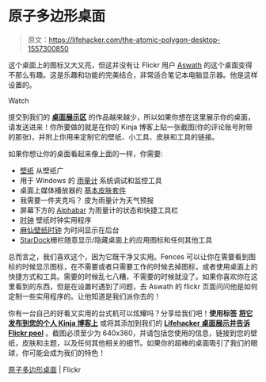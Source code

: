 # 原子多边形桌面

> 原文：<https://lifehacker.com/the-atomic-polygon-desktop-1557300850>

这个桌面上的图标又大又亮，但这并没有让 Flickr 用户 [Aswath](http://www.flickr.com/photos/101083521@N04/) 的这个桌面变得不那么有趣。这是乐趣和功能的完美结合，非常适合笔记本电脑显示器。他是这样设置的。

Watch

提交到我们的 [**桌面展示区**](http://kinja.com/tag/desktop-showcase) 的作品越来越少，所以如果你想在这里展示你的桌面，请发送进来！你所要做的就是在你的 Kinja 博客上贴一张截图(你的评论账号附带的那张)，并附上你用来定制它的壁纸、小工具、皮肤和工具的链接。

如果你想让你的桌面看起来像上面的一样，你需要:

*   [壁纸](http://wallpaperswide.com/sci_fi-wallpapers.html) 从壁纸广
*   用于 Windows 的 [雨量计](http://rainmeter.net/) 系统调试和监控工具
*   桌面上媒体播放器的 [基本皮肤套件](http://amc242.deviantart.com/gallery/)
*   我需要一件夹克吗？ 皮为雨量计为天气预报
*   屏幕下方的 [Alphabar](http://redblackproduction.deviantart.com/art/Alphabar-1-0-135650634?offset=100) 为雨量计的状态和快捷工具栏
*   [时钟](http://dexpot.de/dexclock.php) 壁纸时钟实用程序
*   [麻仙壁纸时钟](http://www.vladstudio.com/el/wallpaperclock/?flax_fairy) 为时间显示在后台
*   [StarDock](http://www.stardock.com/products/fences/)栅栏随意显示/隐藏桌面上的应用图标和任何其他工具

总而言之，我们喜欢这个，因为它既干净又实用。Fences 可以让你在需要看到图标的时候显示图标，在不需要或者只需要工作的时候去掉图标，或者使用桌面上的快捷方式和工具。需要的时候乱七八糟，不需要的时候就没了。如果你喜欢你在这里看到的东西，但是在设置时遇到了问题，去 Aswath 的 flickr 页面问问他是如何定制一些实用程序的。让他知道是我们派你去的！

你有一台自己的好看又实用的台式机可以炫耀吗？分享给我们吧！**使用标签** [**将它发布到您的个人 Kinja 博客上**](http://kinja.com/tag/desktop-showcase) 或将其添加到我们的 [**Lifehacker 桌面展示并告诉 Flickr pool**](http://www.flickr.com/groups/lifehacker-desktop-showandtell/) 。截图必须至少为 640x360，并请包括您使用的信息，链接到您的壁纸，皮肤和主题，以及任何其他相关的细节。如果你的超棒的桌面吸引了我们的眼球，你可能会成为我们的特色！

[原子多边形桌面](http://www.flickr.com/photos/101083521@N04/13348804873/in/pool-lifehacker-desktop-showandtell) | Flickr